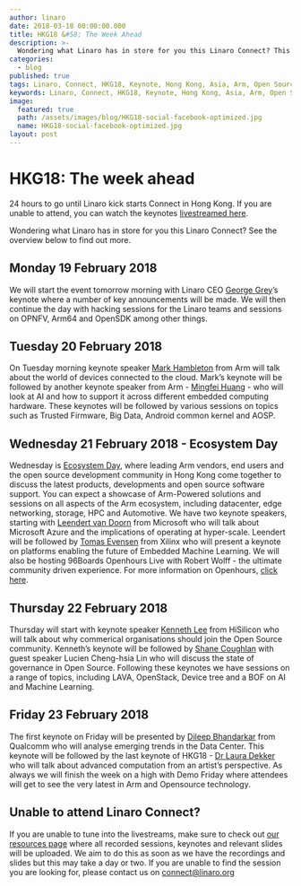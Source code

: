```yaml
---
author: linaro
date: 2018-03-18 00:00:00.000
title: HKG18 &#58; The Week Ahead
description: >-
  Wondering what Linaro has in store for you this Linaro Connect? This blog post will give you an overview of what to expect this Connect.
categories:
  - blog
published: true
tags: Linaro, Connect, HKG18, Keynote, Hong Kong, Asia, Arm, Open Source, Software, Hardware, Collaboration
keywords: Linaro, Connect, HKG18, Keynote, Hong Kong, Asia, Arm, Open Source, Software, Hardware, Collaboration
image:
  featured: true
  path: /assets/images/blog/HKG18-social-facebook-optimized.jpg
  name: HKG18-social-facebook-optimized.jpg
layout: post
---
```

# HKG18: The week ahead

24 hours to go until Linaro kick starts Connect in Hong Kong. If you are unable to attend, you can watch the keynotes [livestreamed here](https://www.youtube.com/channel/UCAl2MfCBjH5y0nIym0ujHfg/live).

Wondering what Linaro has in store for you this Linaro Connect? See the overview below to find out more.

## Monday 19 February 2018
We will start the event tomorrow morning with Linaro CEO [George Grey](https://connect.linaro.org/member/george-grey/)’s keynote where a number of key announcements will be made. We will then continue the day with hacking sessions for the Linaro teams and sessions on OPNFV, Arm64 and OpenSDK among other things.

## Tuesday 20 February 2018
On Tuesday morning keynote speaker [Mark Hambleton](https://connect.linaro.org/member/mark-hambleton/) from Arm will talk about the world of devices connected to the cloud. Mark’s keynote will be followed by another keynote speaker from Arm - [Mingfei Huang](https://connect.linaro.org/member/mingfei-huang/) - who will look at AI and how to support it across different embedded computing hardware. These keynotes will be followed by various sessions on topics such as Trusted Firmware, Big Data, Android common kernel and AOSP.

## Wednesday 21 February 2018 - Ecosystem Day
Wednesday is [Ecosystem Day](https://connect.linaro.org/ecosystem-day/), where leading Arm vendors, end users and the open source development community in Hong Kong come together to discuss the latest products, developments and open source software support. You can expect a showcase of Arm-Powered solutions and sessions on all aspects of the Arm ecosystem, including datacenter, edge networking, storage, HPC and Automotive. We have two keynote speakers, starting with [Leendert van Doorn](https://connect.linaro.org/member/leendert-van-doorn/) from Microsoft who will talk about Microsoft Azure and the implications of operating at hyper-scale. Leendert will be followed by [Tomas Evensen](https://connect.linaro.org/member/tomas-evensen/) from Xilinx who will present a keynote on platforms enabling the future of Embedded Machine Learning. We will also be hosting 96Boards Openhours Live with Robert Wolff - the ultimate community driven experience. For more information on Openhours, [click here](https://www.96boards.org/openhours/).

## Thursday 22 February 2018
Thursday will start with keynote speaker [Kenneth Lee](https://connect.linaro.org/member/kenneth-lee/) from HiSilicon who will talk about why commerical organisations should join the Open Source community. Kenneth’s keynote will be followed by [Shane Coughlan](https://connect.linaro.org/member/shane-coughlan/) with guest speaker Lucien Cheng-hsia Lin who will discuss the state of governance in Open Source. Following these keynotes we have sessions on a range of topics, including LAVA, OpenStack, Device tree and a BOF on AI and Machine Learning. 

## Friday 23 February 2018
The first keynote on Friday will be presented by [Dileep Bhandarkar](https://connect.linaro.org/member/dileep-bhandarkar/) from Qualcomm who will analyse emerging trends in the Data Center. This keynote will be followed by the last keynote of HKG18 - [Dr Laura Dekker](https://connect.linaro.org/member/laura-dekker/) who will talk about advanced computation from an artist’s perspective. As always we will finish the week on a high with Demo Friday where attendees will get to see the very latest in Arm and Opensource technology.

## Unable to attend Linaro Connect?
If you are unable to tune into the livestreams, make sure to check out [our resources page](https://connect.linaro.org/hkg18/resources/) where all recorded sessions, keynotes and relevant slides will be uploaded. We aim to do this as soon as we have the recordings and slides but this may take a day or two. If you are unable to find the session you are looking for, please contact us on [connect@linaro.org](mailto:connect@linaro.org)


